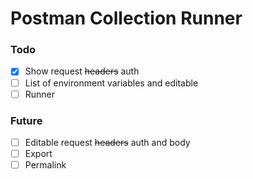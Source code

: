 # Postman Collection Runner

### Todo

- [x] Show request ~~headers~~ auth
- [ ] List of environment variables and editable
- [ ] Runner

### Future

- [ ] Editable request ~~headers~~ auth and body
- [ ] Export
- [ ] Permalink
